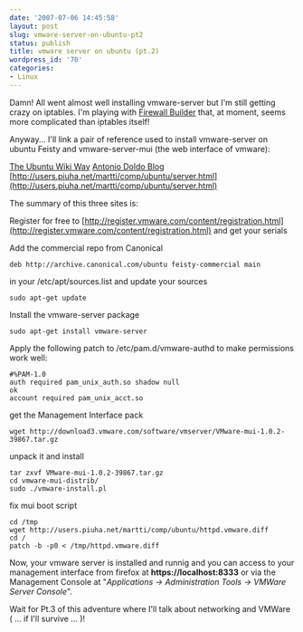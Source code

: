 ```yaml
---
date: '2007-07-06 14:45:58'
layout: post
slug: vmware-server-on-ubuntu-pt2
status: publish
title: vmware server on ubuntu (pt.2)
wordpress_id: '70'
categories:
- Linux
---
```


Damn! All went almost well installing vmware-server but  I'm still getting crazy on iptables.
I'm playing with [Firewall Builder](http://www.fwbuilder.org) that, at moment, seems more complicated than iptables itself!

Anyway... I'll link a pair of reference used to install vmware-server on ubuntu Feisty and vmware-server-mui (the web interface of vmware):[](https://help.ubuntu.com/community/VMware/Server?action=show&redirect=VmwareServer)

[The Ubuntu Wiki Way](https://help.ubuntu.com/community/VMware/Server?action=show&redirect=VmwareServer)
[Antonio Doldo Blog](http://adoldo.wordpress.com/2007/03/06/vmware-server-installazione-su-ubuntu-feisty-herd-5/)
[http://users.piuha.net/martti/comp/ubuntu/server.html](http://users.piuha.net/martti/comp/ubuntu/server.html)

The summary of this three sites is:

Register for free to [http://register.vmware.com/content/registration.html](http://register.vmware.com/content/registration.html) and get your serials

Add the commercial repo from Canonical
```
deb http://archive.canonical.com/ubuntu feisty-commercial main
```
in your /etc/apt/sources.list and update your sources
```
sudo apt-get update
```
Install the vmware-server package
```
sudo apt-get install vmware-server
```
Apply the following patch to /etc/pam.d/vmware-authd to make permissions work well:
```
#%PAM-1.0
auth required pam_unix_auth.so shadow null
ok
account required pam_unix_acct.so
```
get the Management Interface pack
```
wget http://download3.vmware.com/software/vmserver/VMware-mui-1.0.2-39867.tar.gz
```
unpack it and install
```
tar zxvf VMware-mui-1.0.2-39867.tar.gz
cd vmware-mui-distrib/
sudo ./vmware-install.pl
```
fix mui boot script
```
cd /tmp
wget http://users.piuha.net/martti/comp/ubuntu/httpd.vmware.diff
cd /
patch -b -p0 < /tmp/httpd.vmware.diff
```
Now, your vmware server is installed and runnig and you can access to your management interface from firefox at **https://localhost:8333** or via the Management Console at "_Applications -> Administration Tools -> VMWare Server Console_".

Wait for Pt.3 of this adventure where I'll talk about networking and VMWare ( ... if I'll survive ... )!

